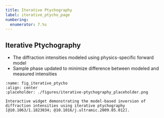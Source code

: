 ```yaml
---
title: Iterative Ptychography
label: iterative_ptycho_page
numbering:
  enumerator: 7.%s
---
```


## Iterative Ptychography

- The diffraction intensities modeled using physics-specific forward model
- Sample phase updated to minimize difference between modeled and measured intensities

```{figure} #app:iterative-ptychography
:name: fig_iterative_ptycho
:align: center
:placeholder: ./figures/iterative-ptychography_placeholder.png

Interactive widget demonstrating the model-based inversion of diffraction intensities using iterative ptychography [@10.1063/1.1823034; @10.1016/j.ultramic.2009.05.012].
```
